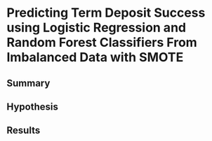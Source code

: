# Predicting Term Deposit Success using Logistic Regression and Random Forest Classifiers From Imbalanced Data with SMOTE 

## Summary

## Hypothesis

## Results
